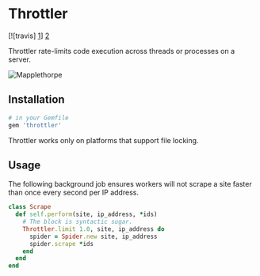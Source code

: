 Throttler
=========

[![travis] [1]] [2]

Throttler rate-limits code execution across threads or processes on a server.

![Mapplethorpe][3]

Installation
------------

```ruby
# in your Gemfile
gem 'throttler'
```

Throttler works only on platforms that support file locking.

Usage
-----

The following background job ensures workers will not scrape a site faster than
once every second per IP address.

```ruby
class Scrape
  def self.perform(site, ip_address, *ids)
    # The block is syntactic sugar.
    Throttler.limit 1.0, site, ip_address do
      spider = Spider.new site, ip_address
      spider.scrape *ids
    end
  end
end
```

[1]: https://secure.travis-ci.org/hakanensari/throttler.png
[2]: http://travis-ci.org/hakanensari/throttler
[3]: http://f.cl.ly/items/2S343U141D0N3b3h1K09/Mapplethorpe.png
